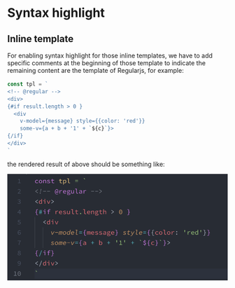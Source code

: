 # Syntax highlight

## Inline template

For enabling syntax highlight for those inline templates, we have to add specific comments at the beginning of those template to indicate the remaining content are the template of Regularjs, for example:

```js
const tpl = `
<!-- @regular -->
<div>
{#if result.length > 0 }
  <div 
    v-model={message} style={{color: 'red'}} 
    some-v={a + b + '1' + `${c}`}>
{/if}
</div>
`
```

the rendered result of above should be something like:

<img src="https://github.com/hsiaosiyuan0/vscode-regularjs/blob/master/assets/syntax-highlight-inline.png" width="600" />
